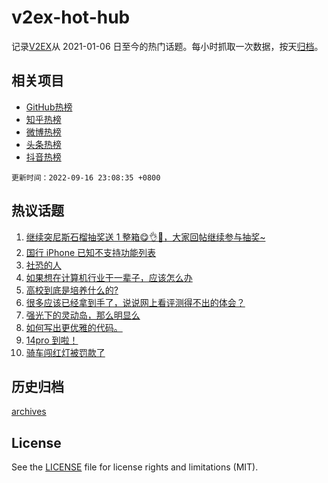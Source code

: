 # v2ex-hot-hub

 记录[V2EX](https://www.v2ex.com/)从 2021-01-06 日至今的热门话题。每小时抓取一次数据，按天[归档](archives)。
 
 ## 相关项目

- [GitHub热榜](https://github.com/lonnyzhang423/github-hot-hub)
- [知乎热榜](https://github.com/lonnyzhang423/zhihu-hot-hub)
- [微博热榜](https://github.com/lonnyzhang423/weibo-hot-hub)
- [头条热榜](https://github.com/lonnyzhang423/toutiao-hot-hub)
- [抖音热榜](https://github.com/lonnyzhang423/douyin-hot-hub)


 `更新时间：2022-09-16 23:08:35 +0800`

## 热议话题

1. [继续突尼斯石榴抽奖送 1 整箱😋👌🧺，大家回帖继续参与抽奖~](https://www.v2ex.com/t/880463)
1. [国行 iPhone 已知不支持功能列表](https://www.v2ex.com/t/880430)
1. [社恐的人](https://www.v2ex.com/t/880444)
1. [如果想在计算机行业干一辈子，应该怎么办](https://www.v2ex.com/t/880497)
1. [高校到底是培养什么的?](https://www.v2ex.com/t/880514)
1. [很多应该已经拿到手了，说说网上看评测得不出的体会？](https://www.v2ex.com/t/880437)
1. [强光下的灵动岛，那么明显么](https://www.v2ex.com/t/880549)
1. [如何写出更优雅的代码。](https://www.v2ex.com/t/880453)
1. [14pro 到啦！](https://www.v2ex.com/t/880421)
1. [骑车闯红灯被罚款了](https://www.v2ex.com/t/880612)

## 历史归档

[archives](archives)

## License

See the [LICENSE](LICENSE) file for license rights and limitations (MIT).
